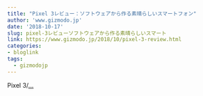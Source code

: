 ```yaml
---
title: "Pixel 3レビュー：ソフトウェアから作る素晴らしいスマートフォン"
author: 'www.gizmodo.jp'
date: '2018-10-17'
slug: pixel-3レビューソフトウェアから作る素晴らしいスマート
link: https://www.gizmodo.jp/2018/10/pixel-3-review.html
categories:
- bloglink
tags:
  - gizmodojp
---
```


Pixel 3/[... <i class="fas fa-external-link-alt"></i>](https://www.gizmodo.jp/2018/10/pixel-3-review.html)


